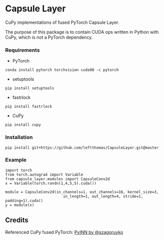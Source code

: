 # Capsule Layer

CuPy implementations of fused PyTorch Capsule Layer.

The purpose of this package is to contain CUDA ops written in Python with CuPy, which is not a PyTorch dependency.

### Requirements
* PyTorch
```
conda install pytorch torchvision cuda90 -c pytorch
```
* setuptools
```
pip install setuptools
```
* fastrlock
```
pip install fastrlock
```
* CuPy
```
pip install cupy
```

### Installation
```
pip install git+https://github.com/leftthomas/CapsuleLayer.git@master
```

### Example
```
import torch
from torch.autograd import Variable
from capsule_layer.modules import CapsuleConv2d
x = Variable(torch.randn(1,4,5,5).cuda())

module = CapsuleConv2d(in_channels=1, out_channels=16, kernel_size=3, 
                          in_length=1, out_length=4, stride=1, padding=1).cuda()
y = module(x)
```

## Credits
Referenced CuPy fused PyTorch:
[PyINN by @szagoruyko](https://github.com/szagoruyko/pyinn)